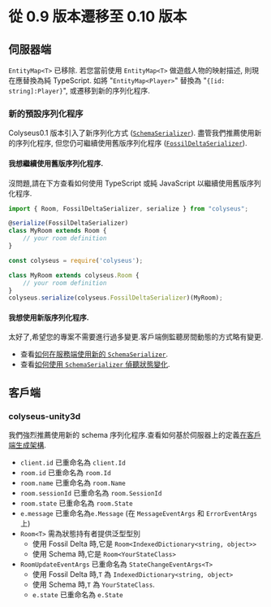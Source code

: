 # 從 0.9 版本遷移至 0.10 版本

## 伺服器端

`EntityMap<T>` 已移除. 若您當前使用 `EntityMap<T>` 做遊戲人物的映射描述, 則現在應替換為純 TypeScript. 如將 "`EntityMap<Player>`" 替換為 "`{[id: string]:Player}`", 或遷移到新的序列化程序.

### 新的預設序列化程序

Colyseus0.1 版本引入了新序列化方式 ([`SchemaSerializer`](/state/schema/)). 盡管我們推薦使用新的序列化程序, 但您仍可繼續使用舊版序列化程序 ([`FossilDeltaSerializer`](/state/fossil-delta/)).

#### 我想繼續使用舊版序列化程序.

沒問題,請在下方查看如何使用 TypeScript 或純 JavaScript 以繼續使用舊版序列化程序.

```javascript fct_label="TypeScript"
import { Room, FossilDeltaSerializer, serialize } from "colyseus";

@serialize(FossilDeltaSerializer)
class MyRoom extends Room {
    // your room definition
}
```

```javascript fct_label="JavaScript"
const colyseus = require('colyseus');

class MyRoom extends colyseus.Room {
    // your room definition
}
colyseus.serialize(colyseus.FossilDeltaSerializer)(MyRoom);
```

#### 我想使用新版序列化程序.

太好了,希望您的專案不需要進行過多變更.客戶端側監聽房間動態的方式略有變更.

- 查看[如何在服務端使用新的 `SchemaSerializer`](/state/schema/#server-side).
- 查看[如何使用 `SchemaSerializer` 偵聽狀態變化](/state/schema/#client-side).

## 客戶端

### colyseus-unity3d

我們強烈推薦使用新的 schema 序列化程序.查看如何基於伺服器上的定義[在客戶端生成架構](/state/schema/#client-side-schema-generation).

- `client.id` 已重命名為 `client.Id`
- `room.id` 已重命名為 `room.Id`
- `room.name` 已重命名為 `room.Name`
- `room.sessionId` 已重命名為 `room.SessionId`
- `room.state` 已重命名為 `room.State`
- `e.message` 已重命名為`e.Message` (在 `MessageEventArgs` 和 `ErrorEventArgs` 上)
- `Room<T>` 需為狀態持有者提供泛型型別
    - 使用 Fossil Delta 時,它是 `Room<IndexedDictionary<string, object>>`
    - 使用 Schema 時,它是 `Room<YourStateClass>`
- `RoomUpdateEventArgs` 已重命名為 `StateChangeEventArgs<T>`
    - 使用 Fossil Delta 時,`T` 為 `IndexedDictionary<string, object>`
    - 使用 Schema 時,`T` 為 `YourStateClass`.
    - `e.state` 已重命名為 `e.State`
